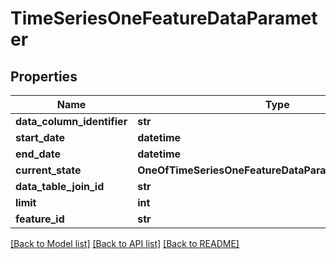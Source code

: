 # TimeSeriesOneFeatureDataParameter

## Properties
Name | Type | Description | Notes
------------ | ------------- | ------------- | -------------
**data_column_identifier** | **str** |  | [optional] 
**start_date** | **datetime** |  | [optional] 
**end_date** | **datetime** |  | [optional] 
**current_state** | **OneOfTimeSeriesOneFeatureDataParameterCurrentState** |  | [optional] 
**data_table_join_id** | **str** |  | [optional] 
**limit** | **int** |  | [optional] 
**feature_id** | **str** |  | [optional] 

[[Back to Model list]](../README.md#documentation-for-models) [[Back to API list]](../README.md#documentation-for-api-endpoints) [[Back to README]](../README.md)

